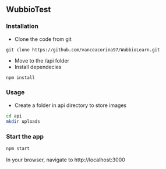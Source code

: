 ## WubbioTest

### Installation
- Clone the code from git
```git
git clone https://github.com/vanceacorina97/WubbioLearn.git
```
- Move to the /api folder
- Install dependecies
```bash
npm install
```

### Usage
- Create a folder in api directory to store images
```bash
cd api
mkdir uploads
```
### Start the app

```bash
npm start
```
In your browser, navigate to http://localhost:3000
